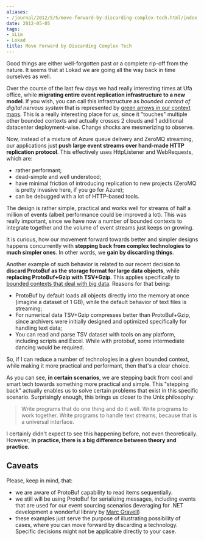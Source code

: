 ```yaml
---
aliases:
- /journal/2012/5/5/move-forward-by-discarding-complex-tech.html/index.html
date: 2012-05-05
tags:
- xLim
- Lokad
title: Move Forward by Discarding Complex Tech
---
```

<p>Good things are either well-forgotten past or a complete rip-off from the nature. It seems that at Lokad we are going all the way back in time ourselves as well.</p>

<p>Over the course of the last few days we had really interesting times at Ufa office, while <strong>migrating entire event replication infrastructure to a new model</strong>. If you wish, you can call this infrastructure as <em>bounded context of digital nervous system</em> that is represented by <a href="http://abdullin.com/journal/2012/4/7/birds-eye-view-of-a-distributed-system-context-map.html">green arrows in our context maps</a>. This is a really interesting place for us, since it "touches" multiple other bounded contexts and actually crosses 2 clouds and 1 additional datacenter deployment-wise. Change shocks are mesmerizing to observe. </p>

<p>Now, instead of a mixture of Azure queue delivery and ZeroMQ streaming, our applications just <strong>push large event streams over hand-made HTTP replication protocol</strong>. This effectively uses HttpListener and WebRequests, which are:</p>

<ul>
<li>rather performant;</li>
<li>dead-simple and well understood;</li>
<li>have minimal friction of introducing replication to new projects (ZeroMQ is pretty invasive here, if you go for Azure);</li>
<li>can be debugged with a lot of HTTP-based tools.</li>
</ul>

<p>The design is rather simple, practical and works well for streams of half a million of events (albeit performance could be improved a lot). This was really important, since we have now a number of bounded contexts to integrate together and the volume of event streams just keeps on growing.</p>

<p>It is curious, how our movement forward towards better and simpler designs happens concurrently with <strong>stepping back from complex technologies to much simpler ones</strong>. In other words, we <strong>gain by discarding things</strong>.</p>

<p>Another example of such behavior is related to our recent decision to <strong>discard ProtoBuf as the storage format for large data objects</strong>, while <strong>replacing ProtoBuf+Gzip with TSV+Gzip</strong>. This applies specifically to <a href="http://abdullin.com/journal/2012/5/2/processing-big-data-in-cloud-a-la-lokad.html">bounded contexts that deal with big data</a>. Reasons for that being:</p>

<ul>
<li>ProtoBuf by default loads all objects directly into the memory at once (imagine a dataset of 1 GB), while the default behavior of text files is streaming;</li>
<li>For numerical data TSV+Gzip compresses better than ProtoBuf+Gzip, since archivers were initially designed and optimized specifically for handling text data;</li>
<li>You can read and parse TSV dataset with tools on any platform, including scripts and Excel. While with protobuf, some intermediate dancing would be required.</li>
</ul>

<p>So, if I can reduce a number of technologies in a given bounded context, while making it more practical and performant, then that's a clear choice.</p>

<p>As you can see, <strong>in certain scenarios</strong>, we are stepping back from cool and smart tech towards something more practical and simple. This "stepping back" actually enables us to solve certain problems that exist in this specific scenario. Surprisingly enough, this brings us closer to the Unix philosophy: </p>

<blockquote>
  <p>Write programs that do one thing and do it well. Write programs to work together. Write programs to handle text streams, because that is a universal interface.</p>
</blockquote>

<p>I certainly didn't expect to see this happening before, not even theoretically. However, <strong>in practice, there is a big difference between theory and practice</strong>.</p>

<h2>Caveats</h2>

<p>Please, keep in mind, that:</p>

<ul>
<li>we are aware of ProtoBuf capability to read items sequentially.</li>
<li>we still will be using ProtoBuf for serializing messages, including events that are used for our event sourcing scenarios (leveraging for .NET development a wonderful library by <a href="http://code.google.com/p/protobuf-net/">Marc Gravell</a>)</li>
<li>these examples just serve the purpose of illustrating possibility of cases, where you can move forward by discarding a technology. Specific decisions might not be applicable directly to your case.</li>
</ul>

